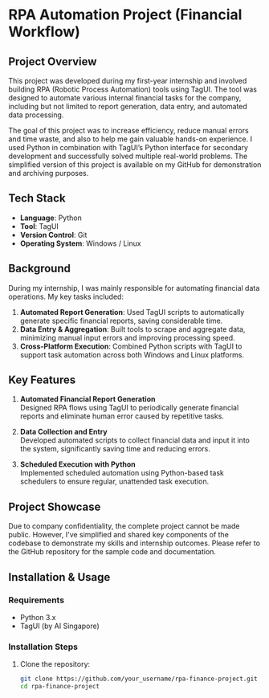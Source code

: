 # RPA Automation Project (Financial Workflow)

## Project Overview

This project was developed during my first-year internship and involved building RPA (Robotic Process Automation) tools using TagUI. The tool was designed to automate various internal financial tasks for the company, including but not limited to report generation, data entry, and automated data processing.

The goal of this project was to increase efficiency, reduce manual errors and time waste, and also to help me gain valuable hands-on experience. I used Python in combination with TagUI’s Python interface for secondary development and successfully solved multiple real-world problems. The simplified version of this project is available on my GitHub for demonstration and archiving purposes.

## Tech Stack

- **Language**: Python  
- **Tool**: TagUI  
- **Version Control**: Git  
- **Operating System**: Windows / Linux  

## Background

During my internship, I was mainly responsible for automating financial data operations. My key tasks included:

1. **Automated Report Generation**: Used TagUI scripts to automatically generate specific financial reports, saving considerable time.
2. **Data Entry & Aggregation**: Built tools to scrape and aggregate data, minimizing manual input errors and improving processing speed.
3. **Cross-Platform Execution**: Combined Python scripts with TagUI to support task automation across both Windows and Linux platforms.

## Key Features

1. **Automated Financial Report Generation**  
   Designed RPA flows using TagUI to periodically generate financial reports and eliminate human error caused by repetitive tasks.

2. **Data Collection and Entry**  
   Developed automated scripts to collect financial data and input it into the system, significantly saving time and reducing errors.

3. **Scheduled Execution with Python**  
   Implemented scheduled automation using Python-based task schedulers to ensure regular, unattended task execution.

## Project Showcase

Due to company confidentiality, the complete project cannot be made public. However, I've simplified and shared key components of the codebase to demonstrate my skills and internship outcomes. Please refer to the GitHub repository for the sample code and documentation.

## Installation & Usage

### Requirements

- Python 3.x  
- TagUI (by AI Singapore)

### Installation Steps

1. Clone the repository:

   ```bash
   git clone https://github.com/your_username/rpa-finance-project.git
   cd rpa-finance-project

